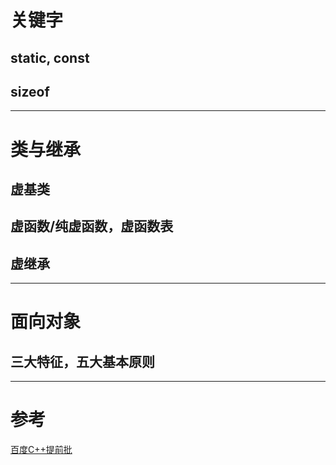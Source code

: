 # 关键字

## static, const

## sizeof

---

# 类与继承

## 虚基类

## 虚函数/纯虚函数，虚函数表

## 虚继承

---

# 面向对象

## 三大特征，五大基本原则

---

# 参考

[百度C++提前批](https://www.nowcoder.com/discuss/96139?type=0&order=0&pos=16&page=1)

